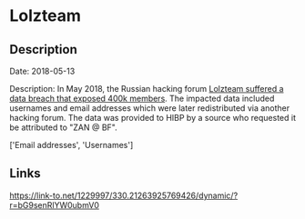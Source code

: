 # Lolzteam

## Description

Date: 2018-05-13

Description:
In May 2018, the Russian hacking forum <a href="https://medium.com/breach-report/data-hacking-news-over-405-000-hackers-from-lolzteam-net-exposed-3121555080cc" target="_blank" rel="noopener">Lolzteam suffered a data breach that exposed 400k members</a>. The impacted data included usernames and email addresses which were later redistributed via another hacking forum. The data was provided to HIBP by a source who requested it be attributed to &quot;ZAN @ BF&quot;.


['Email addresses', 'Usernames']

## Links

https://link-to.net/1229997/330.21263925769426/dynamic/?r=bG9senRlYW0ubmV0